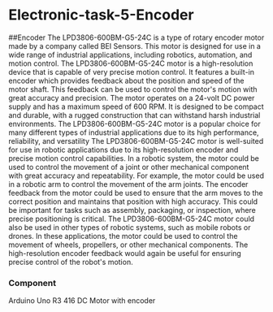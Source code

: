 # Electronic-task-5-Encoder
##Encoder
The LPD3806-600BM-G5-24C is a type of rotary encoder motor made by a company called BEI Sensors. This motor is designed for use in a wide range of industrial applications, including robotics, automation, and motion control.
The LPD3806-600BM-G5-24C motor is a high-resolution device that is capable of very precise motion control. It features a built-in encoder which provides feedback about the position and speed of the motor shaft. This feedback can be used to control the motor's motion with great accuracy and precision.
The motor operates on a 24-volt DC power supply and has a maximum speed of 600 RPM. It is designed to be compact and durable, with a rugged construction that can withstand harsh industrial environments. The LPD3806-600BM-G5-24C motor is a popular choice for many different types of industrial applications due to its high performance, reliability, and versatility
The LPD3806-600BM-G5-24C motor is well-suited for use in robotic applications due to its high-resolution encoder and precise motion control capabilities. In a robotic system, the motor could be used to control the movement of a joint or other mechanical component with great accuracy and repeatability.
For example, the motor could be used in a robotic arm to control the movement of the arm joints. The encoder feedback from the motor could be used to ensure that the arm moves to the correct position and maintains that position with high accuracy. This could be important for tasks such as assembly, packaging, or inspection, where precise positioning is critical.
The LPD3806-600BM-G5-24C motor could also be used in other types of robotic systems, such as mobile robots or drones. In these applications, the motor could be used to control the movement of wheels, propellers, or other mechanical components. The high-resolution encoder feedback would again be useful for ensuring precise control of the robot's motion.
### Component
Arduino Uno R3
416 DC Motor with encoder
